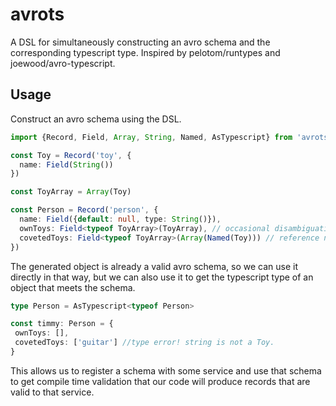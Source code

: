 # avrots
A DSL for simultaneously constructing an avro schema and the corresponding typescript type. Inspired by pelotom/runtypes and joewood/avro-typescript.


## Usage

Construct an avro schema using the DSL.

```typescript
import {Record, Field, Array, String, Named, AsTypescript} from 'avrots'

const Toy = Record('toy', {
  name: Field(String())
})

const ToyArray = Array(Toy)

const Person = Record('person', {
  name: Field({default: null, type: String()}),
  ownToys: Field<typeof ToyArray>(ToyArray), // occasional disambiguation is still needed, but should be obvious
  covetedToys: Field<typeof ToyArray>(Array(Named(Toy))) // reference named types from earlier in the schema, since avro doesn't like redundant names
})
```

The generated object is already a valid avro schema, so we can use it directly in that way, but we can also use it to get the typescript type of an object that meets the schema.

```typescript
type Person = AsTypescript<typeof Person>

const timmy: Person = {
 ownToys: [],
 covetedToys: ['guitar'] //type error! string is not a Toy.
}
```

This allows us to register a schema with some service and use that schema to get compile time validation that our code will produce records that are valid to that service.
